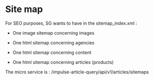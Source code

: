 # **Site map**

For SEO purposes, SG wants to have in the sitemap\_index.xml :

-   One image sitemap concerning images

-   One html sitemap concerning agencies

-   One html sitemap concerning content

-   One html sitemap concerning articles (products)

The micro service is : /impulse-article-query/api/v1/articles/sitemaps
